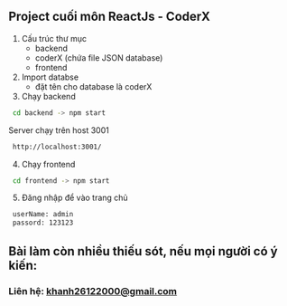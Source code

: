 ## Project cuối môn ReactJs - CoderX

1. Cấu trúc thư mục
   - backend
   - coderX (chứa file JSON database)
   - frontend
2. Import databse
   - đặt tên cho database là coderX
3. Chạy backend
```bash
 cd backend -> npm start
```
Server chạy trên host 3001
```bash
 http://localhost:3001/
```
4. Chạy frontend
```bash
 cd frontend -> npm start
```
5. Đăng nhập để vào trang chủ
```bash
 userName: admin
 passord: 123123
```   

## Bài làm còn nhiều thiếu sót, nếu mọi người có ý kiến:
### Liên hệ: khanh26122000@gmail.com

